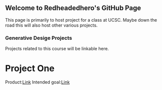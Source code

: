 ## Welcome to Redheadedhero's GitHub Page

This page is primarily to host project for a class at UCSC. 
Maybe down the road this will also host other various projects.

### Generative Desige Projects
Projects related to this course will be linkable here.

# Project One
Product:[Link](https://github.com/Redheadedhero/Summer-2018/tree/master/ProjectOne)
Intended goal:[Link](https://codepen.io/akm2/pen/BonIh)

